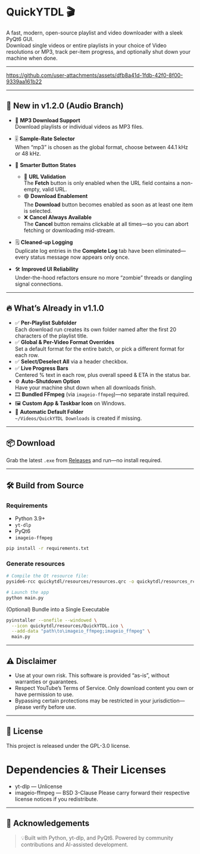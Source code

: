 # QuickYTDL 🎬

A fast, modern, open-source playlist and video downloader with a sleek PyQt6 GUI.  
Download single videos or entire playlists in your choice of Video resolutions or MP3, track per-item progress, and optionally shut down your machine when done.

---


https://github.com/user-attachments/assets/dfb8a41d-1fdb-42f0-8f00-9339aa161b22


---

## 📢 New in v1.2.0 (Audio Branch)

- 🎵 **MP3 Download Support**  
  Download playlists or individual videos as MP3 files.

- 🎚️ **Sample-Rate Selector**  
  When “mp3” is chosen as the global format, choose between 44.1 kHz or 48 kHz.

- 🤖 **Smarter Button States**  
  - 🔗 **URL Validation**  
    The **Fetch** button is only enabled when the URL field contains a non-empty, valid URL.  
  - 🟢 **Download Enablement**  
    The **Download** button becomes enabled as soon as at least one item is selected.  
  - ❌ **Cancel Always Available**  
    The **Cancel** button remains clickable at all times—so you can abort fetching or downloading mid-stream.

- 🗒️ **Cleaned-up Logging**  
  Duplicate log entries in the **Complete Log** tab have been eliminated—every status message now appears only once.

- 🛠️ **Improved UI Reliability**  
  Under-the-hood refactors ensure no more “zombie” threads or dangling signal connections.
  
---

## 🔥 What’s Already in v1.1.0

- ✅ **Per-Playlist Subfolder**  
  Each download run creates its own folder named after the first 20 characters of the playlist title.  
- ✅ **Global & Per-Video Format Overrides**  
  Set a default format for the entire batch, or pick a different format for each row.  
- ✅ **Select/Deselect All** via a header checkbox.  
- ✅ **Live Progress Bars**  
  Centered % text in each row, plus overall speed & ETA in the status bar.  
- ⚙️ **Auto-Shutdown Option**  
  Have your machine shut down when all downloads finish.  
- 🎞️ **Bundled FFmpeg** (via `imageio-ffmpeg`)—no separate install required.  
- 🖼️ **Custom App & Taskbar Icon** on Windows.  
- 📂 **Automatic Default Folder**  
  `~/Videos/QuickYTDL Downloads` is created if missing.

---

## 📦 Download

Grab the latest `.exe` from [Releases](https://github.com/udwije/QuickYTDL/releases) and run—no install required.

---

## 🛠️ Build from Source

### Requirements

- Python 3.9+  
- `yt-dlp`  
- PyQt6  
- `imageio-ffmpeg`  

```bash
pip install -r requirements.txt
```
### Generate resources

```bash
# Compile the Qt resource file:
pyside6-rcc quickytdl/resources/resources.qrc -o quickytdl/resources_rc.py
```

```bash
# Launch the app
python main.py
```

(Optional) Bundle into a Single Executable
```bash
pyinstaller --onefile --windowed \
  --icon quickytdl/resources/QuickYTDL.ico \
  --add-data "path\to\imageio_ffmpeg;imageio_ffmpeg" \
  main.py
```
---
## ⚠️ Disclaimer

* Use at your own risk. This software is provided “as-is”, without warranties or guarantees.
* Respect YouTube’s Terms of Service. Only download content you own or have permission to use.
* Bypassing certain protections may be restricted in your jurisdiction—please verify before use.
  
---

## 📄 License

This project is released under the GPL-3.0 license.

# Dependencies & Their Licenses
  * yt-dlp — Unlicense
  * imageio-ffmpeg — BSD 3-Clause
Please carry forward their respective license notices if you redistribute.

---

## 🙏 Acknowledgements

> 💡Built with Python, yt-dlp, and PyQt6. Powered by community contributions and AI-assisted development.
